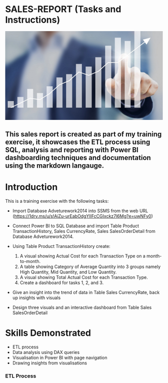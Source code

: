 # SALES-REPORT (Tasks and Instructions)

![](sales_picture.png)
## This sales report is created as part of my training exercise, it showcases the ETL process using SQL, analysis and reporting with Power BI dashboarding techniques and documentation using the markdown langauge.


# Introduction
This is a training exercise with the following tasks:

- Import Database Adveturework2014 into SSMS from the web URL (https://1drv.ms/u/s!AiZu-urEabOdgYIlFcCGIxckz7l6Mg?e=uwNFy0)
- Connect Power BI to SQL Database and import Table Product TransactionHistory, Sales CurrencyRate, Sales SalesOrderDetail from Database Adveturework2014.

- Using Table Product TransactionHistory create:
  1. A visual showing Actual Cost for each Transaction Type on a month-to-month.
  2. A table showing Category of Average Quantity into 3 groups namely High Quantity, Mid Quantity, and Low Quantity.
  3. A visual showing Total Actual Cost for each Transaction Type.
  4. Create a dashboard for tasks 1, 2, and 3.

- Give an insight into the trend of data in Table Sales CurrencyRate, back up insights with visuals
- Design three visuals and an interactive dashboard from Table Sales SalesOrderDetail 

# Skills Demonstrated
- ETL process
- Data analysis using DAX queries
- Visualisation in Power BI with page navigation
- Drawing insights from visualisations

### ETL Process
